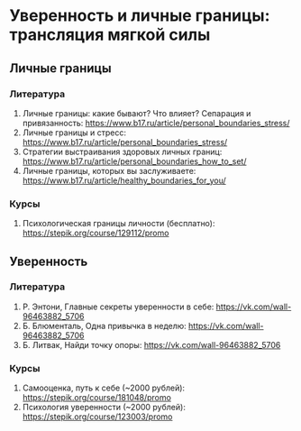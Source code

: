 # Уверенность и личные границы: трансляция мягкой силы

## Личные границы

### Литература
1. Личные границы: какие бывают? Что влияет? Сепарация и привязанность: https://www.b17.ru/article/personal_boundaries_stress/
2. Личные границы и стресс: https://www.b17.ru/article/personal_boundaries_stress/
3. Стратегии выстраивания здоровых личных границ: https://www.b17.ru/article/personal_boundaries_how_to_set/
4. Личные границы, которых вы заслуживаете: https://www.b17.ru/article/healthy_boundaries_for_you/

### Курсы
1. Психологическая границы личности (бесплатно): https://stepik.org/course/129112/promo

## Уверенность

### Литература
1. Р. Энтони, Главные секреты уверенности в себе: https://vk.com/wall-96463882_5706
2. Б. Блюменталь, Одна привычка в неделю: https://vk.com/wall-96463882_5706
3. Б. Литвак, Найди точку опоры: https://vk.com/wall-96463882_5706

### Курсы
1. Самооценка, путь к себе (~2000 рублей): https://stepik.org/course/181048/promo
2. Психология уверенности (~2000 рублей): https://stepik.org/course/123003/promo
